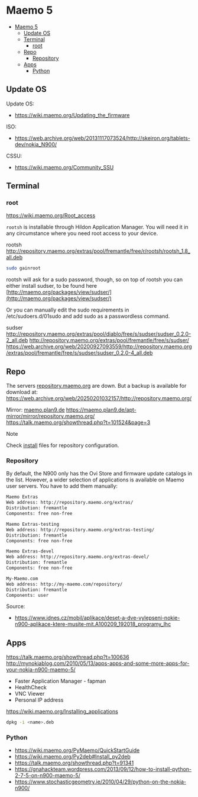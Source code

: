 # Maemo 5 

- [Maemo 5](#maemo-5)
  - [Update OS](#update-os)
  - [Terminal](#terminal)
    - [root](#root)
  - [Repo](#repo)
    - [Repository](#repository)
  - [Apps](#apps)
    - [Python](#python)

## Update OS
Update OS:
- https://wiki.maemo.org/Updating_the_firmware

ISO:
- https://web.archive.org/web/20131117073524/http://skeiron.org/tablets-dev/nokia_N900/

CSSU:
- https://wiki.maemo.org/Community_SSU

## Terminal
### root
https://wiki.maemo.org/Root_access


`rootsh` is installable through Hildon Application Manager. You will need it in any circumstance where you need root access to your device.  

rootsh
http://repository.maemo.org/extras/pool/fremantle/free/r/rootsh/rootsh_1.8_all.deb


```bash
sudo gainroot
```

rootsh will ask for a sudo password, though, so on top of rootsh you can either install sudser, to be found here  
[http://maemo.org/packages/view/sudser/](http://maemo.org/packages/view/sudser/)  
  
Or you can manually edit the sudo requirements in  
/etc/sudoers.d/01sudo and add sudo as a passwordless command.

sudser
http://repository.maemo.org/extras/pool/diablo/free/s/sudser/sudser_0.2.0-2_all.deb
http://repository.maemo.org/extras/pool/fremantle/free/s/sudser/
https://web.archive.org/web/20200927093559/http://repository.maemo.org/extras/pool/fremantle/free/s/sudser/sudser_0.2.0-4_all.deb

## Repo

The servers [repository.maemo.org](repository.maemo.org) are down.
But a backup is available for download at:
https://web.archive.org/web/20250201032157/http://repository.maemo.org/

Mirror:
[maemo.plan9.de](https://maemo.plan9.de/)
https://maemo.plan9.de/apt-mirror/mirror/repository.maemo.org/
https://talk.maemo.org/showthread.php?t=101524&page=3

> [!note]
> Check [install](./maemoOS_files/repository/) files for repository configuration.

### Repository
By default, the N900 only has the Ovi Store and firmware update catalogs in the list. However, a wider selection of applications is available on Maemo user servers. You have to add them manually:

```txt
Maemo Extras
Web address: http://repository.maemo.org/extras/
Distribution: fremantle
Components: free non-free

Maemo Extras-testing
Web address: http://repository.maemo.org/extras-testing/
Distribution: fremantle
Components: free non-free

Maemo Extras-devel
Web address: http://repository.maemo.org/extras-devel/
Distribution: fremantle
Components: free non-free

My-Maemo.com
Web address: http://my-maemo.com/repository/
Distribution: fremantle
Components: user
```

Source:
- https://www.idnes.cz/mobil/aplikace/deset-a-dve-vylepseni-nokie-n900-aplikace-ktere-musite-mit.A100209_192018_programy_lhc

## Apps
https://talk.maemo.org/showthread.php?t=100636
http://mynokiablog.com/2010/05/13/apps-apps-and-some-more-apps-for-your-nokia-n900-maemo-5/

- Faster Application Manager - fapman
- HealthCheck
- VNC Viewer
- Personal IP address

https://wiki.maemo.org/Installing_applications

```bash
dpkg -i <name>.deb
```

### Python
- https://wiki.maemo.org/PyMaemo/QuickStartGuide
- https://wiki.maemo.org/Py2deb#Install_py2deb
- https://talk.maemo.org/showthread.php?t=91341
- https://gnahackteam.wordpress.com/2013/09/12/how-to-install-python-2-7-5-on-n900-maemo-5/
- https://www.stochasticgeometry.ie/2010/04/29/python-on-the-nokia-n900/
